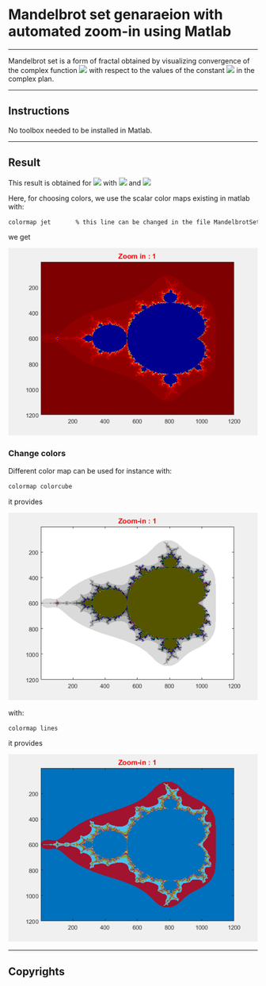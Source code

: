 # Mandelbrot set genaraeion with automated zoom-in using Matlab
---
Mandelbrot set is a form of fractal obtained by visualizing convergence of the complex function <img src="https://render.githubusercontent.com/render/math?math=f(z)=z^2%2Bc"> with respect to the values of the constant <img src="https://render.githubusercontent.com/render/math?math=c"> in the complex plan.

---

## Instructions

No toolbox needed to be installed in Matlab.

---

## Result

This result is obtained for <img src="https://render.githubusercontent.com/render/math?math=c=x%2Biy">  with <img src="https://render.githubusercontent.com/render/math?math=x \in [-2,0.8]"> and <img src="https://render.githubusercontent.com/render/math?math=y \in [-1.4,1.4]">

Here, for choosing colors, we use the scalar color maps existing in matlab with:

```bash
colormap jet       % this line can be changed in the file MandelbrotSet_zoom.m
```

we get

<p align="center">
  <img width="600" src="images/Mandelbrot_jet.gif">
</p>

### Change colors

Different color map can be used for instance with:

```bash
colormap colorcube
```

it provides

<p align="center">
  <img width="600" src="images/Mandelbrot_colorcube.gif">
</p>


with:

```bash
colormap lines
```

it provides

<p align="center">
  <img width="600" src="images/Mandelbrot_lines.gif">
</p>

---
## Copyrights






